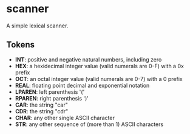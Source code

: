 scanner
===

A simple lexical scanner.

Tokens
---

- __INT__: positive and negative natural numbers, including zero
- __HEX__: a hexidecimal integer value (valid numerals are 0-F) with a 0x prefix
- __OCT__: an octal integer value (valid numerals are 0-7) with a 0 prefix
- __REAL__: floating point decimal and exponential notation
- __LPAREN__: left parenthesis '('
- __RPAREN__: right parenthesis ')'
- __CAR__: the string "car"
- __CDR__: the string "cdr"
- __CHAR__: any other single ASCII character
- __STR__: any other sequence of (more than 1) ASCII characters
